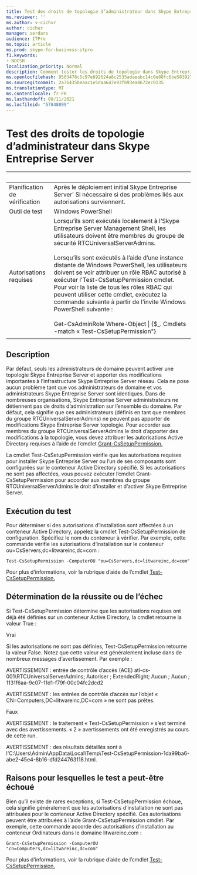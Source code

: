 ```yaml
---
title: Test des droits de topologie d’administrateur dans Skype Entreprise Server
ms.reviewer: ''
ms.author: v-cichur
author: cichur
manager: serdars
audience: ITPro
ms.topic: article
ms.prod: skype-for-business-itpro
f1.keywords:
- NOCSH
localization_priority: Normal
description: Comment tester les droits de topologie dans Skype Entreprise Server
ms.openlocfilehash: 9503476c5c97e692624a8c2535adaeabc14c0e88fc6be583927cdf048cf1ee2f
ms.sourcegitcommit: 2a76435beaac1e5daa647e93f693ea8672ec0135
ms.translationtype: MT
ms.contentlocale: fr-FR
ms.lasthandoff: 08/11/2021
ms.locfileid: "57848099"
---
```

# <a name="testing-admin-topology-rights-in-skype-for-business-server"></a>Test des droits de topologie d’administrateur dans Skype Entreprise Server

|&nbsp; |&nbsp; |
|--|--|
|Planification de vérification|Après le déploiement initial Skype Entreprise Server' Si nécessaire si des problèmes liés aux autorisations surviennent.|
|Outil de test|Windows PowerShell|
|Autorisations requises|Lorsqu’ils sont exécutés localement à l’Skype Entreprise Server Management Shell, les utilisateurs doivent être membres du groupe de sécurité RTCUniversalServerAdmins.<br/><br/>Lorsqu’ils sont exécutés à l’aide d’une instance distante de Windows PowerShell, les utilisateurs doivent se voir attribuer un rôle RBAC autorisé à exécuter l'Test-CsSetupPermission cmdlet. Pour voir la liste de tous les rôles RBAC qui peuvent utiliser cette cmdlet, exécutez la commande suivante à partir de l’invite Windows PowerShell suivante :<br/><br/>Get-CsAdminRole Where-Object \| {$_. Cmdlets -match « Test-CsSetupPermission"}|
|||

## <a name="description"></a>Description

Par défaut, seuls les administrateurs de domaine peuvent activer une topologie Skype Entreprise Server et apporter des modifications importantes à l’infrastructure Skype Entreprise Server réseau. Cela ne pose aucun problème tant que vos administrateurs de domaine et vos administrateurs Skype Entreprise Server sont identiques. Dans de nombreuses organisations, Skype Entreprise Server administrateurs ne détiennent pas de droits d’administration sur l’ensemble du domaine. Par défaut, cela signifie que ces administrateurs (définis en tant que membres du groupe RTCUniversalServerAdmins) ne peuvent pas apporter de modifications Skype Entreprise Server topologie. Pour accorder aux membres du groupe RTCUniversalServerAdmins le droit d’apporter des modifications à la topologie, vous devez attribuer les autorisations Active Directory requises à l’aide de l’cmdlet [Grant-CsSetupPermission.](/powershell/module/skype/Grant-CsSetupPermission)
 
La cmdlet Test-CsSetupPermission vérifie que les autorisations requises pour installer Skype Entreprise Server ou l’un de ses composants sont configurées sur le conteneur Active Directory spécifié. Si les autorisations ne sont pas affectées, vous pouvez exécuter l’cmdlet Grant-CsSetupPermission pour accorder aux membres du groupe RTCUniversalServerAdmins le droit d’installer et d’activer Skype Entreprise Server.

## <a name="running-the-test"></a>Exécution du test

Pour déterminer si des autorisations d’installation sont affectées à un conteneur Active Directory, appelez la cmdlet Test-CsSetupPermission de configuration. Spécifiez le nom du conteneur à vérifier. Par exemple, cette commande vérifie les autorisations d’installation sur le conteneur ou=CsServers,dc=litwareinc,dc=com :

`Test-CsSetupPermission -ComputerOU "ou=CsServers,dc=litwareinc,dc=com"`

Pour plus d’informations, voir la rubrique d’aide de l’cmdlet [Test-CsSetupPermission.](/powershell/module/skype/Test-CsSetupPermission)

## <a name="determining-success-or-failure"></a>Détermination de la réussite ou de l’échec

Si Test-CsSetupPermission détermine que les autorisations requises ont déjà été définies sur un conteneur Active Directory, la cmdlet retourne la valeur True :

Vrai 

Si les autorisations ne sont pas définies, Test-CsSetupPermission retourne la valeur False. Notez que cette valeur est généralement incluse dans de nombreux messages d’avertissement. Par exemple :

AVERTISSEMENT : entrée de contrôle d’accès (ACE) atl-cs-001\RTCUniversalServerAdmins; Autoriser ; ExtendedRight; Aucun ; Aucun ; 1131f6aa-9c07-11d1-f79f-00c04fc2dcd2 

AVERTISSEMENT : les entrées de contrôle d’accès sur l’objet « CN=Computers,DC=litwareinc,DC=com » ne sont pas prêtes. 

Faux 

AVERTISSEMENT : le traitement « Test-CsSetupPermission » s’est terminé avec des avertissements. « 2 » avertissements ont été enregistrés au cours de cette run. 

AVERTISSEMENT : des résultats détaillés sont à l'C:\Users\Admin\AppData\Local\Temp\Test-CsSetupPermission-1da99ba6-abe2-45e4-8b16-dfd244763118.html. 

## <a name="reasons-why-the-test-might-have-failed"></a>Raisons pour lesquelles le test a peut-être échoué

Bien qu’il existe de rares exceptions, si Test-CsSetupPermission échoue, cela signifie généralement que les autorisations d’installation ne sont pas attribuées pour le conteneur Active Directory spécifié. Ces autorisations peuvent être attribuées à l’aide Grant-CsSetupPermission cmdlet. Par exemple, cette commande accorde des autorisations d’installation au conteneur Ordinateurs dans le domaine litwareinc.com :

`Grant-CsSetupPermission -ComputerOU "cn=Computers,dc=litwareinc,dc=com"`

Pour plus d’informations, voir la rubrique d’aide de l’cmdlet [Test-CsSetupPermission.](/powershell/module/skype/Test-CsSetupPermission)